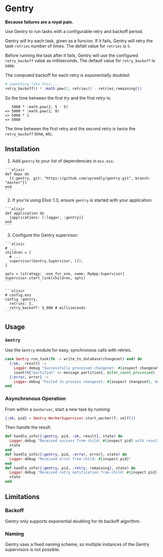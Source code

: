 # Gentry

**Because failures are a royal pain.**

Use Gentry to run tasks with a configurable retry and backoff period.

Gentry will try each task, given as a funcion. If it fails, Gentry will
retry the task `retries` number of times. The defalt value for `retries`
is `5`.

Before running the task after it fails, Gentry will use the configured
`retry_backoff` value as milliseconds. The default value for
`retry_backoff` is `5000`.

The computed backoff for each retry is exponentially doubled:

```elixir
# something like this ...
retry_backoff() * :math.pow(2, retries() - retries_remaining())
```

So the time between the first _try_ and the first _retry_ is:

```
   5000 * :math.pow(2, 5 - 5)
=> 5000 * :math.pow(2, 0)
=> 5000 * 1
=> 5000
```

The time between the first retry and the second retry is twice the
`retry_backoff` time, etc.

## Installation

  1. Add `gentry` to your list of dependencies in `mix.exs`:

    ```elixir
    def deps do
      [{:gentry, git: "https://github.com/spreedly/gentry.git", branch: "master"}]
    end
    ```

  2. If you're using Elixir 1.3, ensure `gentry` is started with your application:

    ```elixir
    def application do
      [applications: [:logger, :gentry]]
    end
    ```

  3. Configure the Gentry supervisor:

    ```elixir
    # ...
    children = [
      # ...
      supervisor(Gentry.Supervisor, []),
    ]

    opts = [strategy: :one_for_one, name: MyApp.Supervisor]
    Supervisor.start_link(children, opts)
    ```

    ```elixir
    # config.exs
    config :gentry,
      retries: 5,
      retry_backoff: 5_000 # milliseconds
    ```

## Usage

### `Gentry`

Use the `Gentry` module for easy, synchronous calls with retries.

```elixir
case Gentry.run_task(fn -> write_to_database(changeset) end) do
  {:ok, _result} ->
    Logger.debug "Successfully processed changeset: #{inspect changeset}"
    count(%{"partition" => message.partition}, @stat_count_processed)
  {:error, error} ->
    Logger.debug "Failed to process changeset: #{inspect changeset}, because: #{inspect error}"
end
```

### Asynchronous Operation

From within a `GenServer`, start a new task by running:

```elixir
{:ok, pid} = Gentry.WorkerSupervisor.start_worker(f, self())
```

Then handle the result:

```elixir
def handle_info({:gentry, pid, :ok, result}, state) do
  Logger.debug "Received success from child: #{inspect pid} with result: #{inspect result}"
  state
end
def handle_info({:gentry, pid, :error, error}, state) do
  Logger.debug "Received error from child: #{inspect pid}"
end
def handle_info({:gentry, pid, :retry, remaining}, state) do
  Logger.debug "Received retry notification from child: #{inspect pid}, #{remaining} tries remaining"
  state
end
```

## Limitations

### Backoff

Gentry only supports exponential doubling for its backoff algorithm.

### Naming

Gentry uses a fixed naming scheme, so multiple instances of the Gentry
supervisors is not possible.
